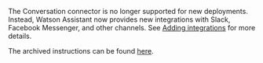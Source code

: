 The Conversation connector is no longer supported for new deployments. Instead, Watson Assistant now provides new integrations with Slack, Facebook Messenger, and other channels. See [Adding integrations](https://console.bluemix.net/docs/services/assistant/add-integrations.html) for more details.

The archived instructions can be found [here](READMEarchive.md).
